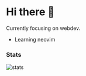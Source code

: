 # Hi there 👋
Currently focusing on webdev.
 - Learning neovim

<!--
**redmawzx/redmawzx** is a ✨ _special_ ✨ repository because its `README.md` (this file) appears on your GitHub profile.

Here are some ideas to get you started:

- 🔭 I’m currently working on ...
- 🌱 I’m currently learning ...
- 👯 I’m looking to collaborate on ...
- 🤔 I’m looking for help with ...
- 💬 Ask me about ...
- 📫 How to reach me: ...
- 😄 Pronouns: ...
- ⚡ Fun fact: ...
-->
### Stats
![stats](https://github-readme-stats.vercel.app/api?username=redmawzx&show_icons=true&include_all_commits=true&theme=city_lights)

